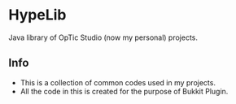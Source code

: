 # HypeLib
Java library of OpTic Studio (now my personal) projects.

## Info

* This is a collection of common codes used in my projects.
* All the code in this is created for the purpose of Bukkit Plugin.

